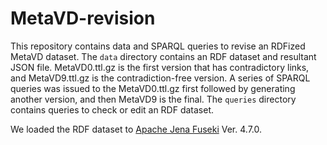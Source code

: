 # MetaVD-revision

This repository contains data and SPARQL queries to revise an RDFized MetaVD dataset.
The `data` directory contains an RDF dataset and resultant JSON file.
MetaVD0.ttl.gz is the first version that has contradictory links, and MetaVD9.ttl.gz is the contradiction-free version.
A series of SPARQL queries was issued to the MetaVD0.ttl.gz first followed by generating another version, and then MetaVD9 is the final.
The `queries` directory contains queries to check or edit an RDF dataset.

We loaded the RDF dataset to [Apache Jena Fuseki](https://jena.apache.org/documentation/fuseki2/) Ver. 4.7.0.